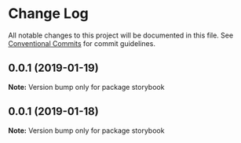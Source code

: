 # Change Log

All notable changes to this project will be documented in this file.
See [Conventional Commits](https://conventionalcommits.org) for commit guidelines.

## 0.0.1 (2019-01-19)

**Note:** Version bump only for package storybook





## 0.0.1 (2019-01-18)

**Note:** Version bump only for package storybook
